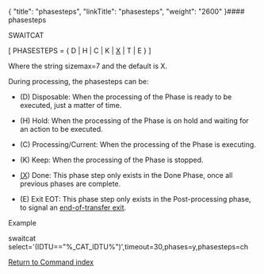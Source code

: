 {
    "title": "phasesteps",
    "linkTitle": "phasesteps",
    "weight": "2600"
}#### phasesteps

SWAITCAT

\[ PHASESTEPS = { D | H | C | K | <u>X</u> | T | E } \]

Where the string sizemax=7 and the default is X.

During processing, the phasesteps can be:

-   \(D\) Disposable: When the processing of the Phase is ready to be executed, just a matter of time.
-   \(H\) Hold: When the processing of the Phase is on hold and waiting for an action to be executed.
-   \(C\) Processing/Current: When the processing of the Phase is executing.
-   \(K\) Keep: When the processing of the Phase is stopped.
-   <u>(X</u>) Done: This phase step only exists in the Done Phase, once all previous phases are complete.
-   \(E\) Exit EOT: This phase step only exists in the Post-processing phase, to signal an [end-of-transfer exit](../../../app_integration_intro/managing_exits/about_the_end_of_transfer_type_exit).

Example

swaitcat select='(IDTU=="%\_CAT\_IDTU%")',timeout=30,phases=y,phasesteps=ch

[Return to Command index](../)

